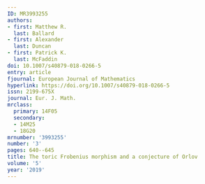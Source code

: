 ```yaml
---
ID: MR3993255
authors:
- first: Matthew R.
  last: Ballard
- first: Alexander
  last: Duncan
- first: Patrick K.
  last: McFaddin
doi: 10.1007/s40879-018-0266-5
entry: article
fjournal: European Journal of Mathematics
hyperlink: https://doi.org/10.1007/s40879-018-0266-5
issn: 2199-675X
journal: Eur. J. Math.
mrclass:
  primary: 14F05
  secondary:
  - 14M25
  - 18G20
mrnumber: '3993255'
number: '3'
pages: 640--645
title: The toric Frobenius morphism and a conjecture of Orlov
volume: '5'
year: '2019'
---
```

